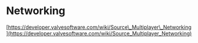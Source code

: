# Networking

[https://developer.valvesoftware.com/wiki/Source\_Multiplayer\_Networking](https://developer.valvesoftware.com/wiki/Source_Multiplayer_Networking)

